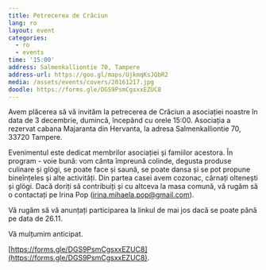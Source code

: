 ```yaml
---
title: Petrecerea de Crăciun
lang: ro
layout: event
categories:
  - ro
  - events
time: '15:00'
address: Salmenkalliontie 70, Tampere
address-url: https://goo.gl/maps/UjkmqKsJQbR2
media: /assets/events/covers/20161217.jpg
doodle: https://forms.gle/DGS9PsmCgsxxEZUC8
---
```


Avem plăcerea să vă invităm la petrecerea de Crăciun a asociației noastre în data de 3 decembrie, dumincă, începând cu orele 15:00. Asociația a rezervat cabana Majaranta din Hervanta, la adresa Salmenkalliontie 70, 33720 Tampere.

Evenimentul este dedicat membrilor asociației și famiilor acestora. În program - voie bună: vom cânta împreună colinde, degusta produse culinare și glögi, se poate face și saună, se poate dansa și se pot propune bineînțeles și alte activități. Din partea casei avem cozonac, cârnați oltenești și glögi. Dacă doriți să contribuiți și cu altceva la masa comună, vă rugăm să o contactați pe Irina Pop (irina.mihaela.pop@gmail.com).

Vă rugăm să vă anunțați participarea la linkul de mai jos dacă se poate până pe data de 26.11.

Vă mulțumim anticipat.

[https://forms.gle/DGS9PsmCgsxxEZUC8](https://forms.gle/DGS9PsmCgsxxEZUC8).
